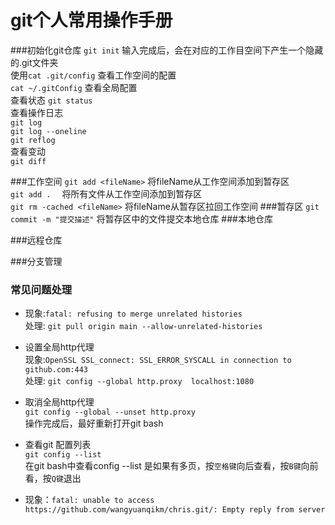 # <b>git个人常用操作手册</b>
###初始化git仓库
```git init```
输入完成后，会在对应的工作目空间下产生一个隐藏的.git文件夹  
使用```cat .git/config``` 查看工作空间的配置  
```cat ~/.gitConfig``` 查看全局配置  
查看状态 ```git status```  
查看操作日志  
```git log```  
```git log --oneline```  
```git reflog```  
查看变动  
```git diff```

###工作空间
```git add <fileName>``` 将fileName从工作空间添加到暂存区  
```git add .``` &emsp;将所有文件从工作空间添加到暂存区  
```git rm -cached <fileName>``` 将fileName从暂存区拉回工作空间
###暂存区
```git commit -m "提交描述"``` 将暂存区中的文件提交本地仓库
###本地仓库

###远程仓库

###分支管理

### 常见问题处理
* 现象:```fatal: refusing to merge unrelated histories```  
处理: ```git pull origin main --allow-unrelated-histories```

* 设置全局http代理  
现象:```OpenSSL SSL_connect: SSL_ERROR_SYSCALL in connection to github.com:443```  
处理: ```git config --global http.proxy  localhost:1080```  
* 取消全局http代理  
```git config --global --unset http.proxy```  
操作完成后，最好重新打开git bash

* 查看git 配置列表  
```git config --list```  
在git bash中查看config --list 是如果有多页，按```空格键```向后查看，按```B键```向前看，按```Q键```退出
* 现象：```fatal: unable to access https://github.com/wangyuanqikm/chris.git/: Empty reply from server```
